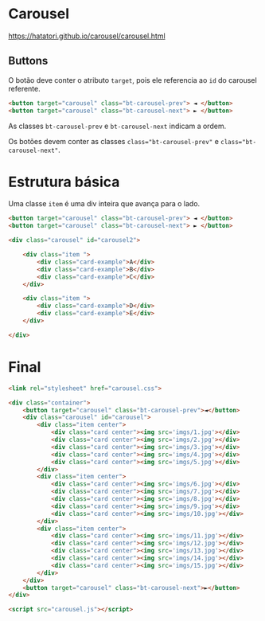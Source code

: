 # Carousel

https://hatatori.github.io/carousel/carousel.html


## Buttons

O botão deve conter o atributo ```target```, pois ele referencia ao ```id``` do carousel referente.
```html 
<button target="carousel" class="bt-carousel-prev"> ◄ </button> 
<button target="carousel" class="bt-carousel-next"> ► </button> 
```
As classes ```bt-carousel-prev``` e  ```bt-carousel-next``` indicam a ordem.

Os botões devem conter as classes ```class="bt-carousel-prev"``` e ```class="bt-carousel-next"```.

# Estrutura básica

Uma classe ```item``` é uma div inteira que avança para o lado.

```html
<button target="carousel" class="bt-carousel-prev"> ◄ </button> 
<button target="carousel" class="bt-carousel-next"> ► </button> 

<div class="carousel" id="carousel2">

    <div class="item "> 
        <div class="card-example">A</div>
        <div class="card-example">B</div>
        <div class="card-example">C</div>
    </div>

    <div class="item "> 
        <div class="card-example">D</div>
        <div class="card-example">E</div>
    </div>

</div>
```

# Final
```html
<link rel="stylesheet" href="carousel.css">

<div class="container">
    <button target="carousel" class="bt-carousel-prev">◄</button>
    <div class="carousel" id="carousel">
        <div class="item center">
            <div class="card center"><img src='imgs/1.jpg'></div>
            <div class="card center"><img src='imgs/2.jpg'></div>
            <div class="card center"><img src='imgs/3.jpg'></div>
            <div class="card center"><img src='imgs/4.jpg'></div>
            <div class="card center"><img src='imgs/5.jpg'></div>
        </div>
        <div class="item center">
            <div class="card center"><img src='imgs/6.jpg'></div>
            <div class="card center"><img src='imgs/7.jpg'></div>
            <div class="card center"><img src='imgs/8.jpg'></div>
            <div class="card center"><img src='imgs/9.jpg'></div>
            <div class="card center"><img src='imgs/10.jpg'></div>
        </div>
        <div class="item center">
            <div class="card center"><img src='imgs/11.jpg'></div>
            <div class="card center"><img src='imgs/12.jpg'></div>
            <div class="card center"><img src='imgs/13.jpg'></div>
            <div class="card center"><img src='imgs/14.jpg'></div>
            <div class="card center"><img src='imgs/15.jpg'></div>
        </div>          
    </div>
    <button target="carousel" class="bt-carousel-next">►</button>
</div>

<script src="carousel.js"></script>
```
